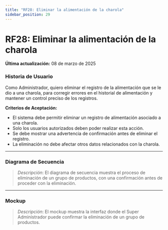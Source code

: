 ```yaml
---
title: "RF28: Eliminar la alimentación de la charola"  
sidebar_position: 29
---
```


# RF28: Eliminar la alimentación de la charola

**Última actualización:** 08 de marzo de 2025

### Historia de Usuario
Como Administrador, quiero eliminar el registro de la alimentación que se le dio a una charola, para corregir errores en el historial de alimentación y mantener un control preciso de los registros.

  **Criterios de Aceptación:**
  - El sistema debe permitir eliminar un registro de alimentación asociado a una charola.
  - Solo los usuarios autorizados deben poder realizar esta acción.
  - Se debe mostrar una advertencia de confirmación antes de eliminar el registro.
  - La eliminación no debe afectar otros datos relacionados con la charola.
  
---

### Diagrama de Secuencia

> *Descripción*: El diagrama de secuencia muestra el proceso de eliminación de un grupo de productos, con una confirmación antes de proceder con la eliminación.

---

### Mockup

> *Descripción*: El mockup muestra la interfaz donde el Super Administrador puede confirmar la eliminación de un grupo de productos.
